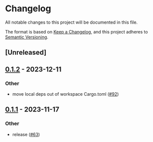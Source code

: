 # Changelog
All notable changes to this project will be documented in this file.

The format is based on [Keep a Changelog](https://keepachangelog.com/en/1.0.0/),
and this project adheres to [Semantic Versioning](https://semver.org/spec/v2.0.0.html).

## [Unreleased]

## [0.1.2](https://github.com/8xFF/atm0s-sdn/compare/atm0s-sdn-transport-udp-v0.1.1...atm0s-sdn-transport-udp-v0.1.2) - 2023-12-11

### Other
- move local deps out of workspace Cargo.toml ([#92](https://github.com/8xFF/atm0s-sdn/pull/92))

## [0.1.1](https://github.com/8xFF/atm0s-sdn/compare/atm0s-sdn-transport-udp-v0.1.0...atm0s-sdn-transport-udp-v0.1.1) - 2023-11-17

### Other
- release ([#63](https://github.com/8xFF/atm0s-sdn/pull/63))
